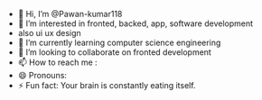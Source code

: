 - 👋 Hi, I’m @Pawan-kumar118
- 👀 I’m interested in fronted, backed, app, software development
- also ui ux design
- 🌱 I’m currently learning computer science engineering
- 💞️ I’m looking to collaborate on fronted development
- 📫 How to reach me :
- 😄 Pronouns: 
- ⚡ Fun fact: Your brain is constantly eating itself.

<!---
Pawan-kumar118/Pawan-kumar118 is a ✨ special ✨ repository because its `README.md` (this file) appears on your GitHub profile.
You can click the Preview link to take a look at your changes.
--->

